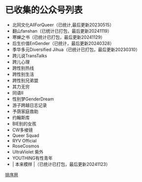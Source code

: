# 已收集的公众号列表

- 北同文化AllForQueer（已统计,最后更新20230515）
- 翻山fanshan（已统计已打包，最后更新20241119）
- 寒蝉之书（已统计已打包，最后更新20241129）
- 后生价值EnGender（已统计，最后更新20240328）
- 季华多元Diversified Jihua（已统计已打包，最后更新20230310）
- 跨儿说TransTalks
- 跨儿心理
- 跨性别热线
- 跨性别生活
- 跨性别兄弟盟
- 其力无穷
- 同语II
- 性别梦GenderDream
- 游子跨越日志记录
- 予荫家庭救助
- 约翰斯库
- BIE别的女孩
- CW多棱镜
- Queer Squad
- RYV Official
- RoseCosmos
- UltraViolet 紫外
- YOUTHING有性青年
- | 本来模样 |（已统计已打包，最后更新20241123）

[排序用](http://life.chacuo.net/converttextsort)